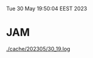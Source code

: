 Tue 30 May 19:50:04 EEST 2023
# JAM
<a href='./cache/202305/30_19.log'>./cache/202305/30_19.log</a>
